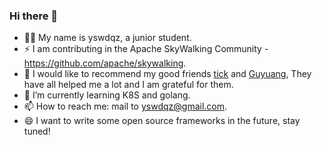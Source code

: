 ### Hi there 👋

- 👨‍🎓 My name is yswdqz, a junior student.
- ⚡ I am contributing in the Apache SkyWalking Community - https://github.com/apache/skywalking.
- 🏹 I would like to recommend my good friends [tick](https://github.com/TickHeart) and [Guyuang](https://github.com/Guyuang), They have all helped me a lot and I am grateful for them.
- 🌱 I’m currently learning K8S and golang.
- 📫 How to reach me: mail to yswdqz@gmail.com.
- 😄 I want to write some open source frameworks in the future, stay tuned!
